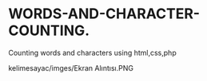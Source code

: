 # WORDS-AND-CHARACTER-COUNTING.
Counting words and characters using html,css,php

kelimesayac/imges/Ekran Alıntısı.PNG
